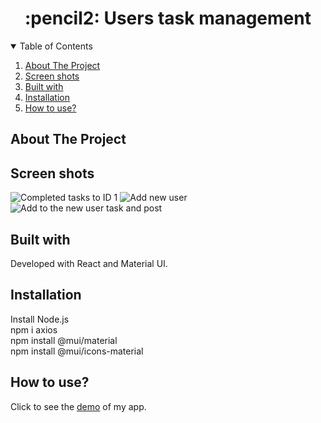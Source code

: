 #  
<h1 align="center">:pencil2: Users task management</h1>
<!-- TABLE OF CONTENTS -->
<details open="open">
  <summary>Table of Contents</summary>
  <ol>
    <li><a href="#about-the-project">About The Project</a></li>
    <li><a href="#screen-shots">Screen shots</a></li>
    <li><a href="#built-with">Built with</a></li>
    <li><a href="#installation">Installation</a></li>
    <li><a href="#how-to-use">How to use?</a></li>
  </ol>
</details>

## About The Project


## Screen shots
![Completed tasks to ID 1](https://github.com/yardenavraham/Users-task-management/blob/main/public/screenShots/finishedtasks.jpeg‏‏)
![Add new user](https://github.com/yardenavraham/Users-task-management/blob/main/public/screenShots/adduser.jpeg)
![Add to the new user task and post](https://github.com/yardenavraham/Users-task-management/blob/main/public/screenShots/newUserWithTask.jpeg
)

## Built with
Developed with React and Material UI.

## Installation
Install Node.js</br>
npm i axios </br>
npm install @mui/material </br>
npm install @mui/icons-material </br>

## How to use? 
Click to see the [demo]() of my app. </br>



